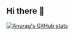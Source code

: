 ## Hi there 👋

[![Anurag's GitHub stats](https://github-readme-stats.vercel.app/api?username=zch050217)](https://github.com/anuraghazra/github-readme-stats)

<!--
**zch050217/zch050217** is a ✨ _special_ ✨ repository because its `README.md` (this file) appears on your GitHub profile.

Here are some ideas to get you started:

- 🔭 I’m currently working on ...
- 🌱 I’m currently learning ...
- 👯 I’m looking to collaborate on ...
- 🤔 I’m looking for help with ...
- 💬 Ask me about ...
- 📫 How to reach me: ...
- 😄 Pronouns: ...
- ⚡ Fun fact: ...
-->

